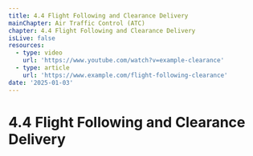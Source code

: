 ```yaml
---
title: 4.4 Flight Following and Clearance Delivery
mainChapter: Air Traffic Control (ATC)
chapter: 4.4 Flight Following and Clearance Delivery
isLive: false
resources:
  - type: video
    url: 'https://www.youtube.com/watch?v=example-clearance'
  - type: article
    url: 'https://www.example.com/flight-following-clearance'
date: '2025-01-03'
---
```


# 4.4 Flight Following and Clearance Delivery
